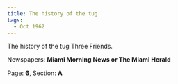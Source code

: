 ```yaml
---  
title: The history of the tug  
tags:  
  - Oct 1962  
---  
```

  
The history of the tug Three Friends.  
  
Newspapers: **Miami Morning News or The Miami Herald**  
  
Page: **6**, Section: **A** 
